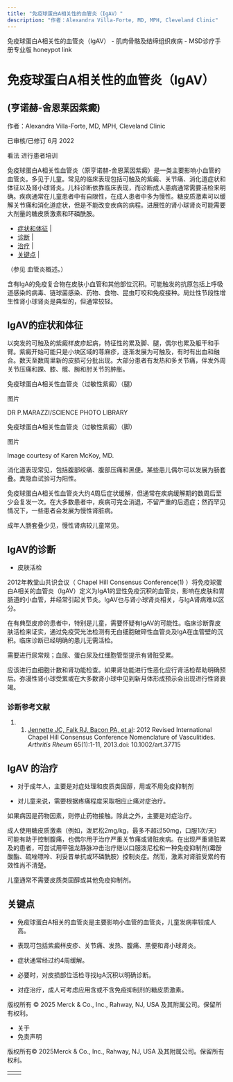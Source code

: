 ```yaml
---
title: "免疫球蛋白A相关性的血管炎（IgAV）"
description: "作者：Alexandra Villa-Forte, MD, MPH, Cleveland Clinic"
---
```


﻿免疫球蛋白A相关性的血管炎（IgAV） - 肌肉骨骼及结缔组织疾病 - MSD诊疗手册专业版 honeypot link

# 免疫球蛋白A相关性的血管炎（IgAV）

## (亨诺赫-舍恩莱因紫癜)

作者：Alexandra Villa-Forte, MD, MPH, Cleveland Clinic

已审核/已修订 6月 2022

看法 进行患者培训

免疫球蛋白A相关性血管炎（原亨诺赫-舍恩莱因紫癜）是一类主要影响小血管的血管炎。多见于儿童。常见的临床表现包括可触及的紫癜、关节痛、消化道症状和体征以及肾小球肾炎。儿科诊断依靠临床表现，而诊断成人患病通常需要活检来明确。疾病通常在儿童患者中有自限性，在成人患者中多为慢性。糖皮质激素可以缓解关节痛和消化道症状，但是不能改变疾病的病程。进展性的肾小球肾炎可能需要大剂量的糖皮质激素和环磷酰胺。

- [症状和体征](#症状和体征_v904670_zh) \|
- [诊断](#诊断_v904675_zh) \|
- [治疗](#治疗_v904684_zh) \|
- [关键点](#关键点_v8496044_zh) \|

（参见 血管炎概述。）

含有IgA的免疫复合物在皮肤小血管和其他部位沉积。可能触发的抗原包括上呼吸道感染的病毒、链球菌感染、药物、食物、昆虫叮咬和免疫接种。局灶性节段性增生性肾小球肾炎是典型的，但通常较轻。

## IgAV的症状和体征

以突发的可触及的紫癜样皮疹起病，特征性的累及脚、腿，偶尔也累及躯干和手臂。紫癜开始可能只是小块区域的荨麻疹，逐渐发展为可触及，有时有出血和融合。数天至数周里新的皮损可分批出现。大部分患者有发热和多关节痛，伴发外周关节压痛和踝、膝、髋、腕和肘关节的肿胀。

免疫球蛋白A相关性血管炎（过敏性紫癜）（腿）



图片

DR P.MARAZZI/SCIENCE PHOTO LIBRARY

免疫球蛋白A相关性血管炎（过敏性紫癜）（脚）



图片

Image courtesy of Karen McKoy, MD.

消化道表现常见，包括腹部绞痛、腹部压痛和黑便。某些患儿偶尔可以发展为肠套叠。粪隐血试验可为阳性。

免疫球蛋白A相关性血管炎大约4周后症状缓解，但通常在疾病缓解期的数周后至少会复发一次。在大多数患者中，疾病可完全消退，不留严重的后遗症；然而罕见情况下，一些患者会发展为慢性肾脏病。

成年人肠套叠少见，慢性肾病较儿童常见。

## IgAV的诊断

- 皮肤活检


2012年教堂山共识会议（ Chapel Hill Consensus Conference(1) ）将免疫球蛋白A相关的血管炎（IgAV）定义为IgA1的显性免疫沉积的血管炎，影响在皮肤和胃肠道的小血管，并经常引起关节炎。IgAV也与肾小球肾炎相关，与IgA肾病难以区分。

在有典型皮疹的患者中，特别是儿童，需要怀疑有IgAV的可能性。临床诊断靠皮肤活检来证实，通过免疫荧光法检测有无白细胞破碎性血管炎及IgA在血管壁的沉积。临床诊断已经明确的患儿无需活检。

需要进行尿常规；血尿、蛋白尿及红细胞管型提示有肾脏受累。

应该进行血细胞计数和肾功能检查。如果肾功能进行性恶化应行肾活检帮助明确预后。弥漫性肾小球受累或在大多数肾小球中见到新月体形成预示会出现进行性肾衰竭。

### 诊断参考文献

1. 1. [Jennette JC, Falk RJ, Bacon PA, et al](http://onlinelibrary.wiley.com/doi/10.1002/art.37715/full): 2012 Revised International Chapel Hill Consensus Conference Nomenclature of Vasculitides. _Arthritis Rheum_ 65(1):1-11, 2013.doi: 10.1002/art.37715


## IgAV 的治疗

- 对于成年人，主要是对症处理和皮质类固醇，用或不用免疫抑制剂

- 对儿童来说，需要根据疼痛程度采取相应止痛对症治疗。


如果病因是药物因素，则停止药物接触。除此之外，主要是对症治疗。

成人使用糖皮质激素（例如，泼尼松2mg/kg，最多不超过50mg，口服1次/天）可能有助于控制腹痛，也偶尔用于治疗严重关节痛或肾脏疾病。在出现严重肾脏累及的患者，可尝试用甲强龙静脉冲击治疗继以口服泼尼松和一种免疫抑制剂(霉酚酸酯、硫唑嘌呤、利妥昔单抗或环磷酰胺）控制炎症。然而，激素对肾脏受累的有效性尚不清楚。

儿童通常不需要皮质类固醇或其他免疫抑制剂。

## 关键点

- 免疫球蛋白A相关的血管炎是主要影响小血管的血管炎，儿童发病率较成人高。

- 表现可包括紫癜样皮疹、关节痛、发热、腹痛、黑便和肾小球肾炎。

- 症状通常经过约4周缓解。

- 必要时，对皮损部位活检寻找IgA沉积以明确诊断。

- 对症治疗，成人可考虑应用含或不含免疫抑制剂的糖皮质激素。




版权所有 © 2025
Merck & Co., Inc., Rahway, NJ, USA 及其附属公司。保留所有权利。

- 关于
- 免责声明

版权所有© 2025Merck & Co., Inc., Rahway, NJ, USA 及其附属公司。保留所有权利。

|     |     |
| --- | --- |
|  |  |
